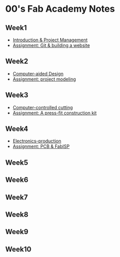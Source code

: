# 00's Fab Academy Notes


## Week1

- [Introduction & Project Management](https://kidult00.gitbooks.io/00fabnotes/content/Week1/1_Introduction.html)
- [Assignment: Git & building a website](https://kidult00.gitbooks.io/00fabnotes/content/Week1/1_Assigment.html)

## Week2
- [Computer-aided Design](https://kidult00.gitbooks.io/00fabnotes/content/Week2/2_CAD.html)
- [Assignment: project modeling](https://kidult00.gitbooks.io/00fabnotes/content/Week2/2_Assigment.html)

## Week3
- [Computer-controlled cutting](https://kidult00.gitbooks.io/00fabnotes/content/Week3/3_computer-controlled%20cutting.html)
- [Assignment: A press-fit construction kit](https://kidult00.gitbooks.io/00fabnotes/content/Week3/3_Assigment.html)

## Week4
- [Electronics-production]()
- [Assignment: PCB & FabISP]()

## Week5

## Week6

## Week7

## Week8

## Week9

## Week10





